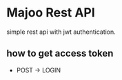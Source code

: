 # Majoo Rest API
simple rest api with jwt authentication.

## how to get access token
- POST -> LOGIN
